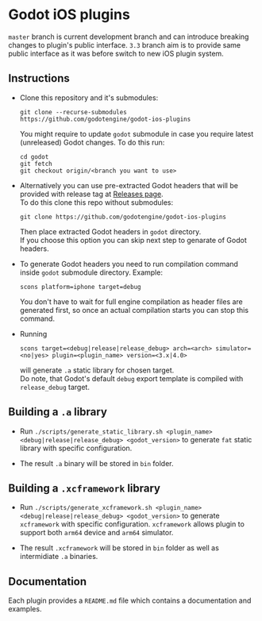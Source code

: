 # Godot iOS plugins

`master` branch is current development branch and can introduce breaking changes to plugin's public interface. 
`3.3` branch aim is to provide same public interface as it was before switch to new iOS plugin system. 

## Instructions

* Clone this repository and it's submodules:
  ```
  git clone --recurse-submodules https://github.com/godotengine/godot-ios-plugins
  ```
  You might require to update `godot` submodule in case you require latest (unreleased) Godot changes. To do this run:
  ```
  cd godot
  git fetch
  git checkout origin/<branch you want to use>
  ```

* Alternatively you can use pre-extracted Godot headers that will be provided with release tag at [Releases page](https://github.com/godotengine/godot-ios-plugins/releases).  
  To do this clone this repo without submodules:
  ```
  git clone https://github.com/godotengine/godot-ios-plugins
  ```
  Then place extracted Godot headers in `godot` directory.  
  If you choose this option you can skip next step to genarate of Godot headers.

* To generate Godot headers you need to run compilation command inside `godot` submodule directory. 
  Example:
  ```
  scons platform=iphone target=debug
  ```
  You don't have to wait for full engine compilation as header files are generated first, so once an actual compilation starts you can stop this command.

* Running
  ```
  scons target=<debug|release|release_debug> arch=<arch> simulator=<no|yes> plugin=<plugin_name> version=<3.x|4.0>
  ```
  will generate `.a` static library for chosen target.  
  Do note, that Godot's default `debug` export template is compiled with `release_debug` target.

## Building a `.a` library

* Run `./scripts/generate_static_library.sh <plugin_name> <debug|release|release_debug> <godot_version>` to generate `fat` static library with specific configuration.

* The result `.a` binary will be stored in `bin` folder.

## Building a `.xcframework` library

* Run `./scripts/generate_xcframework.sh <plugin_name> <debug|release|release_debug> <godot_version>`  to generate `xcframework` with specific configuration. `xcframework` allows plugin to support both `arm64` device and `arm64` simulator.

* The result `.xcframework` will be stored in `bin` folder as well as intermidiate `.a` binaries.

## Documentation

Each plugin provides a `README.md` file which contains a documentation and examples.